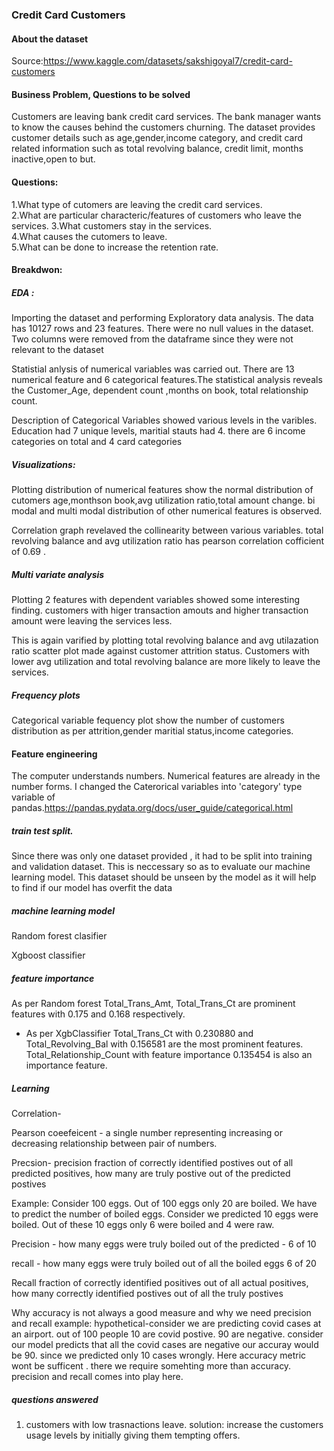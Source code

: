 ### Credit Card Customers

#### About the dataset

Source:https://www.kaggle.com/datasets/sakshigoyal7/credit-card-customers



#### Business Problem, Questions to be solved
Customers are leaving bank credit card services. The bank manager wants to know the causes behind the customers churning. The dataset provides customer details such as age,gender,income category, and credit card related information such as total revolving balance, credit limit, months inactive,open to but.


#### Questions:
1.What type of cutomers are leaving the credit card services.  
2.What are particular characteric/features of customers who leave the services. 
3.What customers stay in the services.    
4.What causes the cutomers to leave.  
5.What can be done to increase the retention rate.  

#### Breakdwon:

##### EDA : 
Importing the dataset and performing Exploratory data analysis. The data has 10127 rows and 23 features. There were no null values in the dataset. Two columns were removed from the dataframe since they were not relevant to the dataset

Statistial anlysis of numerical variables was carried out. There are 13 numerical feature and 6 categorical features.The statistical analysis reveals the Customer_Age, dependent count ,months on book, total relationship count.

Description of Categorical Variables showed various levels in the varibles. Education had 7 unique levels, maritial stauts had 4. there are 6 income categories on total and 4 card categories


##### Visualizations:
Plotting distribution of numerical features show the normal distribution of cutomers age,monthson book,avg utilization ratio,total amount change. bi modal and multi modal distribution of other numerical features is observed.

Correlation graph revelaved the collinearity between various variables. total revolving balance and avg utilization ratio has pearson correlation cofficient of 0.69 . 

##### Multi variate analysis

Plotting 2 features with dependent variables showed some interesting finding. customers with higer transaction amouts and higher transaction amount were leaving the services less.

This is again varified by plotting total revolving balance and avg utilazation ratio scatter plot made against customer attrition status. Customers with lower avg utilization and total revolving balance are more likely to leave the services.


##### Frequency plots

Categorical variable fequency plot show the number of customers distribution as per attrition,gender maritial status,income categories.



#### Feature engineering
The computer understands numbers. Numerical features are already in the number forms. I changed the Caterorical variables into 'category' type variable of pandas.https://pandas.pydata.org/docs/user_guide/categorical.html

##### train test split.
Since there was only one dataset provided , it had to be split into training and validation dataset. This is neccessary so as to evaluate our machine learning model. This dataset should be unseen by the model as it will help to find if our model has overfit the data

##### machine learning model

Random forest clasifier

Xgboost classifier




##### feature importance
As per Random forest Total_Trans_Amt, Total_Trans_Ct are prominent features with 0.175 and 0.168 respectively.


- As per XgbClassifier Total_Trans_Ct with 0.230880 and  Total_Revolving_Bal with 0.156581 are the most prominent features.  Total_Relationship_Count with feature importance 0.135454 is also an importance feature.



##### Learning

Correlation-

Pearson coeefeicent - a single number representing increasing or decreasing relationship between pair of numbers.  


Precsion- precision fraction of correctly identified postives out of all predicted positives, how many are truly postive out of the predicted postives

Example: Consider 100 eggs. Out of 100 eggs only 20 are boiled. We have to predict the number of boiled eggs. 
Consider we predicted 10 eggs were boiled. Out of these 10 eggs only 6 were boiled and 4 were raw.

Precision - how many eggs were truly boiled out of the predicted - 6 of 10

recall - how many eggs were truly boiled out of all the boiled eggs 6 of 20

Recall fraction of correctly identified positives out of all actual positives, how many correctly identified postives out of all the truly postives

Why accuracy is not always a good measure and why we need precision and recall
example: hypothetical-consider we are predicting covid cases at an airport. out of 100 people 10 are covid postive. 90 are negative. consider our model predicts that all the covid cases are negative our accuray would be 90. since we predicted only 10 cases wrongly. Here accuracy metric wont be sufficent .
there we require somehting more than accuracy. precision and recall comes into play here.




##### questions answered

1. customers with low trasnactions leave.
solution: increase the customers usage levels by initially giving them tempting offers.